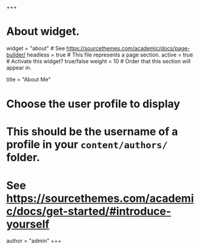 +++

# About widget.

widget = "about"  # See https://sourcethemes.com/academic/docs/page-builder/
headless = true  # This file represents a page section.
active = true  # Activate this widget? true/false
weight = 10  # Order that this section will appear in.

title = "About Me"

# Choose the user profile to display

# This should be the username of a profile in your `content/authors/` folder.

# See https://sourcethemes.com/academic/docs/get-started/#introduce-yourself

author = "admin"
+++
